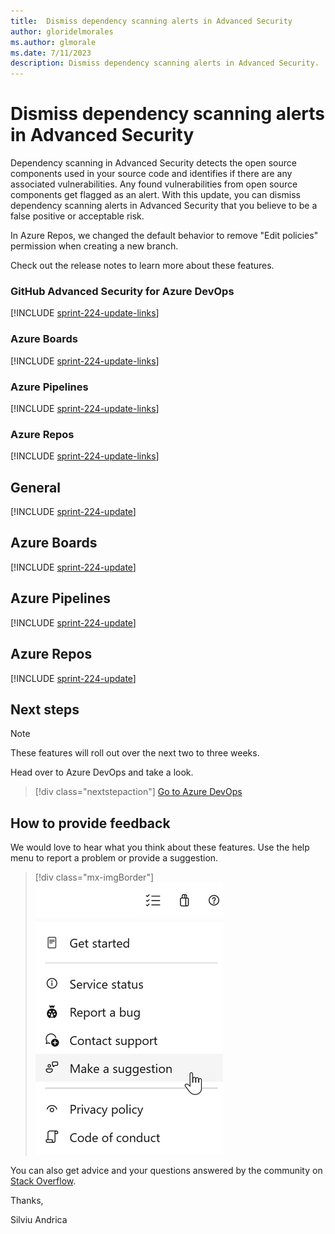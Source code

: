```yaml
---
title:  Dismiss dependency scanning alerts in Advanced Security
author: gloridelmorales
ms.author: glmorale
ms.date: 7/11/2023
description: Dismiss dependency scanning alerts in Advanced Security.
---
```

# Dismiss dependency scanning alerts in Advanced Security

Dependency scanning in Advanced Security detects the open source components used in your source code and identifies if there are any associated vulnerabilities. Any found vulnerabilities from open source components get flagged as an alert. With this update, you can dismiss dependency scanning alerts in Advanced Security that you believe to be a false positive or acceptable risk. 

In Azure Repos, we changed the default behavior to remove "Edit policies" permission when creating a new branch. 

Check out the release notes to learn more about these features.

### GitHub Advanced Security for Azure DevOps

[!INCLUDE [sprint-224-update-links](includes/ghazdo/sprint-224-update-links.md)]

### Azure Boards

[!INCLUDE [sprint-224-update-links](includes/boards/sprint-224-update-links.md)]

### Azure Pipelines

[!INCLUDE [sprint-224-update-links](includes/pipelines/sprint-224-update-links.md)]

### Azure Repos

[!INCLUDE [sprint-224-update-links](includes/repos/sprint-224-update-links.md)]

## General

[!INCLUDE [sprint-224-update](includes/general/sprint-224-update.md)]

## Azure Boards

[!INCLUDE [sprint-224-update](includes/boards/sprint-224-update.md)]

## Azure Pipelines

[!INCLUDE [sprint-224-update](includes/pipelines/sprint-224-update.md)]

## Azure Repos

[!INCLUDE [sprint-224-update](includes/repos/sprint-224-update.md)]


## Next steps

> [!NOTE]
> These features will roll out over the next two to three weeks.

Head over to Azure DevOps and take a look.

> [!div class="nextstepaction"] 
> [Go to Azure DevOps](https://go.microsoft.com/fwlink/?LinkId=307137&campaign=o~msft~docs~product-vsts~release-notes)

## How to provide feedback

We would love to hear what you think about these features. Use the help menu to report a problem or provide a suggestion.

> [!div class="mx-imgBorder"] 
> ![Make a suggestion](../media/make-a-suggestion.png)

You can also get advice and your questions answered by the community on [Stack Overflow](https://stackoverflow.com/questions/tagged/azure-devops).

Thanks,

Silviu Andrica
